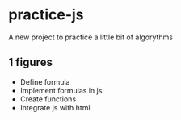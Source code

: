 # practice-js
A new project to practice a little bit of algorythms

## 1 figures

- Define formula
- Implement formulas in js
- Create functions
- Integrate js with html